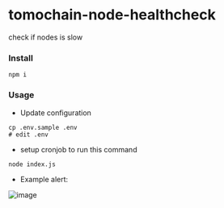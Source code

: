 # tomochain-node-healthcheck
check if nodes is slow 
### Install
```
npm i
```

### Usage
- Update configuration
```
cp .env.sample .env
# edit .env
```
- setup cronjob to run this command
```
node index.js
```

- Example alert:

![image](https://user-images.githubusercontent.com/17243442/82778429-99fecc80-9e7b-11ea-878d-e6ba5617f589.png)
